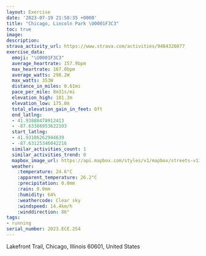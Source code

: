 ```yaml
---
layout: Exercise
date: '2023-07-19 21:58:35 +0000'
title: "Chicago, Lincoln Park \U0001F3C3"
toc: true
image:
description:
strava_activity_url: https://www.strava.com/activities/9484326077
exercise_data:
  emoji: "\U0001F3C3"
  average_heartrate: 157.9bpm
  max_heartrate: 167.0bpm
  average_watts: 298.2W
  max_watts: 353W
  distance_in_miles: 0.61mi
  pace_per_mile: 8m31s/mi
  elevation_high: 181.3m
  elevation_low: 175.0m
  total_elevation_gain_in_feet: 0ft
  end_latlng:
  - 41.93888478912413
  - -87.63386953622103
  start_latlng:
  - 41.93106262944639
  - -87.63125346042216
  similar_activities_count: 1
  similar_activities_trend: 0
  mapbox_image_url: https://api.mapbox.com/styles/v1/mapbox/streets-v11/static/path-5+787af2-1.0(wd%7D~FtpzuOWBoB%5Cc%40LuB~%40%7D%40N_Ah%40%5DNw%40n%40o%40d%40uAl%40m%40f%40mAb%40e%40HK%3FSQc%40U),pin-s-s+e5b22e(-87.63163,41.93372),pin-s-f+89ae00(-87.63345000000001,41.93805000000001)/auto/800x800?access_token=pk.eyJ1Ijoiam9zaGJlY2ttYW4iLCJhIjoiY205eWR2aDd1MWZ6djJrbXc4a3M0bWZleiJ9.XiG9OWkNcZk2QzjJbxLB4A
  weather:
    :temperature: 24.6°C
    :apparent_temperature: 26.2°C
    :precipitation: 0.0mm
    :rain: 0.0mm
    :humidity: 64%
    :weathercode: Clear sky
    :windspeed: 14.4km/h
    :winddirection: 86°
tags:
- running
serial_number: 2023.ECE.254
---
```

Lakefront Trail, Chicago, Illinois 60601, United States

